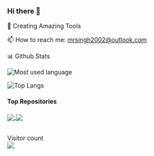 ### Hi there 👋

🔭  Creating Amazing Tools <br>
 


📫 How to reach me: mrsingh2002@outlook.com

 
 📊 Github Stats 

![Most used language](https://github-readme-stats.vercel.app/api?username=mrsinghh2002&theme=blue-green)


![Top Langs](https://github-readme-stats.vercel.app/api/top-langs/?username=mrsinghh2002&theme=blue-green&count_private=true&show_icons=true&layout=compact)



#### Top Repositories


<a href="https://github.com/mrsinghh2002/github-readme-stats">
  <img align="center" src="https://github-readme-stats.vercel.app/api/pin/?username=mrsinghh2002&repo=kali-mirror-finder&theme=buefy" />
</a>
<a href="https://github.com/mrsinghh2002/github-readme-stats">
  <img align="center" src="https://github-readme-stats.vercel.app/api/pin/?username=mrsinghh2002&repo=ssl-checker&theme=buefy" />
</a>

<br />
<br />

<p > 
  Visitor count<br>
  <img src="https://profile-counter.glitch.me/mrsinghh2002/count.svg" />
</p>
